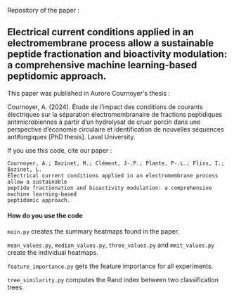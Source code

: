 Repository of the paper : 

## Electrical current conditions applied in an electromembrane process allow a sustainable peptide fractionation and bioactivity modulation: a comprehensive machine learning-based peptidomic approach.

This paper was published in Aurore Cournoyer's thesis : 

Cournoyer, A. (2024). Étude de l’impact des conditions de courants électriques sur la séparation électromembranaire de fractions peptidiques antimicrobiennes à partir d’un hydrolysat de cruor porcin dans une perspective d’économie circulaire et identification de nouvelles séquences antifongiques [PhD thesis]. Laval University.

If you use this code, cite our paper : 

```
Cournoyer, A.; Bazinet, M.; Clément, J-.P.; Plante, P-.L.; Fliss, I.; Bazinet, L.
Electrical current conditions applied in an electromembrane process allow a sustainable
peptide fractionation and bioactivity modulation: a comprehensive machine learning-based
peptidomic approach.
```


#### How do you use the code
`main.py` creates the summary heatmaps found in the paper. 

`mean_values.py`, `median_values.py`, `three_values.py` and `mmit_values.py` create the individual heatmaps.

`feature_importance.py` gets the feature importance for all experiments.

`tree_similarity.py` computes the Rand index between two classification trees.

